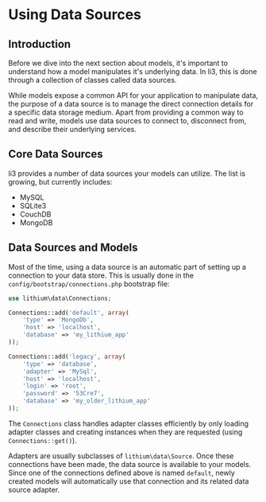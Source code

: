 # Using Data Sources

## Introduction

Before we dive into the next section about models, it's important to understand how a model manipulates it's underlying data. In li3, this is done through a collection of classes called data sources.

While models expose a common API for your application to manipulate data, the purpose of a data source is to manage the direct connection details for a specific data storage medium. Apart from providing a common way to read and write, models use data sources to connect to, disconnect from, and describe their underlying services.

## Core Data Sources

li3 provides a number of data sources your models can utilize. The list is growing, but currently includes:

 * MySQL
 * SQLite3
 * CouchDB
 * MongoDB

## Data Sources and Models

Most of the time, using a data source is an automatic part of setting up a connection to your data store. This is usually done in the `config/bootstrap/connections.php` bootstrap file:

```php
use lithium\data\Connections;

Connections::add('default', array(
	'type' => 'MongoDb',
	'host' => 'localhost',
	'database' => 'my_lithium_app'
));

Connections::add('legacy', array(
	'type' => 'database',
	'adapter' => 'MySql',
	'host' => 'localhost',
	'login' => 'root',
	'password' => '53Cre7',
	'database' => 'my_older_lithium_app'
));
```

The `Connections` class handles adapter classes efficiently by only loading adapter classes and creating instances when they are requested (using `Connections::get()`).

Adapters are usually subclasses of `lithium\data\Source`. Once these connections have been made, the data source is available to your models. Since one of the connections defined above is named `default`, newly created models will automatically use that connection and its related data source adapter.

